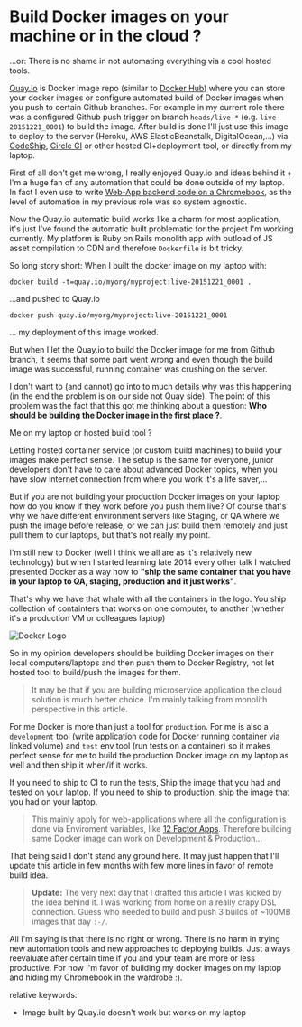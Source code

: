 # Build Docker images on your machine or in the cloud ?

...or: There is no shame in not automating everything via a cool hosted tools.

[Quay.io](https://quay.io/) is Docker image repo (similar to [Docker Hub](https://hub.docker.com/))
where you can store your docker images or configure automated build of
Docker images when you push to certain Github branches. For example in my current role
there was a configured Github push trigger on branch `heads/live-*` (e.g. `live-20151221_0001`)
to build the image. After build is done I'll just use this image
to deploy to the server (Heroku, AWS ElasticBeanstalk, DigitalOcean,...)
via [CodeShip](https://codeship.com/), [Circle CI](https://circleci.com) or other hosted CI+deployment tool, or
directly from my laptop.

First of all don't get me wrong, I really enjoyed Quay.io and ideas behind
it + I'm a huge fan of any automation that could be done outside of my
laptop. In fact I  even use to write [Web-App backend code on a Chromebook](http://www.eq8.eu/blogs/18-chromebook-for-web-developers),
as the level of automation in my previous role was so system agnostic.

Now the Quay.io automatic build works like a charm for most application,
it's just I've found the automatic built problematic for the project I'm working
currently. My platform is Ruby on Rails monolith app
with butload of JS asset compilation to CDN and
therefore `Dockerfile` is bit tricky.

So long story short: When I built the docker image on my laptop with:

`docker build -t=quay.io/myorg/myproject:live-20151221_0001 .`

...and pushed to Quay.io

`docker push quay.io/myorg/myproject:live-20151221_0001`

... my deployment of this image worked.

But when I let the Quay.io to build the Docker image for me from Github
branch, it seems that some part went wrong and even though the build image was successful,
running container was crushing on the server.

I don't want to (and cannot) go into to much details why was this happening (in the end the problem is on our side not Quay side).
The point of this problem was the fact that this got me thinking about a question: **Who should be building the Docker image in the first place ?**.

Me on my laptop or hosted build tool ?

Letting hosted container service (or custom build machines) to build your images make perfect sense.
The setup is the same for everyone, junior developers don't have to care
about advanced Docker topics, when you have slow internet connection from
where you work it's a life saver,...

But if you are not building your production Docker images on your laptop
how do you know if they work before you push them live?
Of course that's why we have different environment
servers like Staging, or QA where we push the image before release, or
we can just build them remotely and just pull them to our laptops, but
that's not really my point.

I'm still new to Docker (well I think we all are as it's relatively new
technology) but when I started learning late 2014 every other talk I
watched presented Docker as a way how to **"ship the same container that
you have in your laptop to QA, staging, production and it just works"**.

That's why we have that whale with all the containers in the logo. You ship
collection of containters that works on one computer, to another
(whether it's a production VM or colleagues laptop)

![Docker Logo](https://www.docker.com/sites/default/files/legal/small_v.png)

So in my opinion developers should be building Docker images on their
local computers/laptops and then push them to Docker Registry, not let hosted tool to build/push
the images for them.

> It may be that if you are building microservice application the cloud
> solution is much better choice. I'm mainly talking from monolith perspective
> in this article.

For me Docker is more than just a tool for `production`. For me is also a
`development` tool (write application code for Docker running container
via linked volume) and `test` env tool (run tests on a container)
so it makes perfect sense for me to build the
production Docker image on my laptop as well and then ship it when/if it works.

If you need to ship to CI to run the tests, Ship the image that you had and tested on your
laptop. If you need to ship to production, ship the image that you had
on your laptop.

> This mainly apply for web-applications where all the configuration is done via
> Enviroment variables, like [12 Factor Apps](http://12factor.net/).
> Therefore building same Docker image can work on Development &
> Production...

That being said I don't stand any ground here. It may just happen that I'll
update this article in few months with few more lines in favor of remote
build idea.

> **Update:** The very next day that I drafted this article I was kicked
> by the idea behind it. I was working from home on a really crapy DSL
> connection. Guess who needed to build and push 3 builds of ~100MB images that day
> `:-/`.

All I'm saying is that there is no right or wrong. There is no harm in trying
new automation tools and new approaches to deploying builds. Just always reevaluate
after certain time if you and your
team are more or less productive. For now I'm favor of building my
docker images on my laptop and hiding my Chromebook in the wardrobe :).

relative keywords:

* Image built by Quay.io doesn't work but works on my laptop
